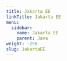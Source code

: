 ```yaml
---
title: Jakarta EE
linkTitle: Jakarta EE
menu:
  sidebar:
    name: Jakarta EE
    parent: Java
weight: -250
slug: JakartaEE
---
```


